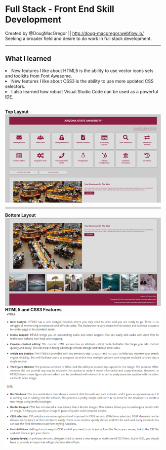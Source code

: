 # Full Stack - Front End Skill Development
Created by @DougMacGregor || http://doug-macgregor.webflow.io/<br>
Seeking a broader field and desire to do work in full stack development.

<hr>

## What I learned
<li>New features I like about HTML5 is the ability to use vector icons sets and toolkits from Font Awesome.
<li>New features I like about CSS3 is the ability to use more updated CSS selectors.</li>
<li>I also learned how robust Visual Studio Code can be used as a powerful IDE.</li><br>

<b>Top Layout</b><br>
![java-code](https://raw.githubusercontent.com/SEDoug/web_template/master/img/page-1.JPG)<hr>
<b>Bottom Layout</b><br>
![java-code](https://raw.githubusercontent.com/SEDoug/web_template/master/img/page-2.JPG)
<b>HTML5 and CSS3 Features</b><br>
![java-code](https://raw.githubusercontent.com/SEDoug/web_template/master/img/html5_css3_features.PNG)
